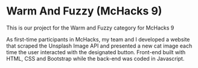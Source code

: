 # Warm And Fuzzy (McHacks 9)
This is our project for the Warm and Fuzzy category for McHacks 9

As first-time participants in McHacks, my team and I developed a website that scraped the Unsplash Image API 
and presented a new cat image each time the user interacted with the designated button. Front-end built with 
HTML, CSS and Bootstrap while the back-end was coded in Javascript.
